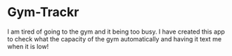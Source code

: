 # Gym-Trackr
I am tired of going to the gym and it being too busy. I have created this app to check what the capacity of the gym automatically and having it text me when it is low! 
